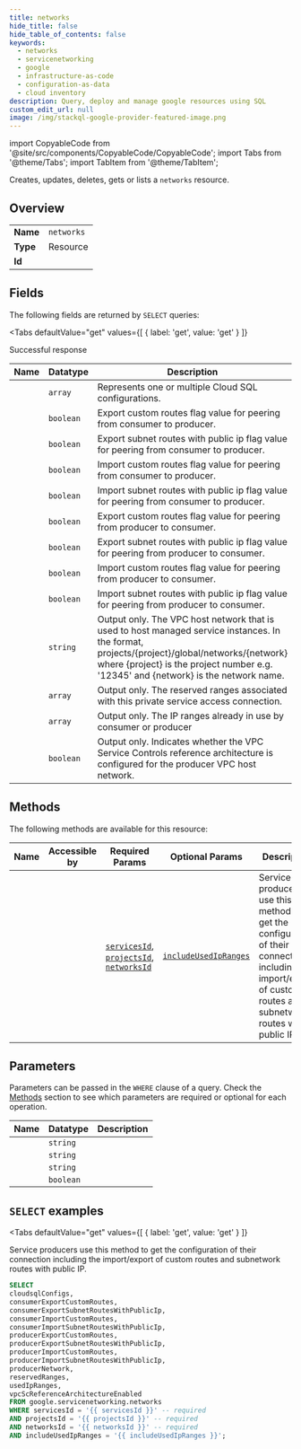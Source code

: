 ```yaml
--- 
title: networks
hide_title: false
hide_table_of_contents: false
keywords:
  - networks
  - servicenetworking
  - google
  - infrastructure-as-code
  - configuration-as-data
  - cloud inventory
description: Query, deploy and manage google resources using SQL
custom_edit_url: null
image: /img/stackql-google-provider-featured-image.png
---
```


import CopyableCode from '@site/src/components/CopyableCode/CopyableCode';
import Tabs from '@theme/Tabs';
import TabItem from '@theme/TabItem';

Creates, updates, deletes, gets or lists a <code>networks</code> resource.

## Overview
<table><tbody>
<tr><td><b>Name</b></td><td><code>networks</code></td></tr>
<tr><td><b>Type</b></td><td>Resource</td></tr>
<tr><td><b>Id</b></td><td><CopyableCode code="google.servicenetworking.networks" /></td></tr>
</tbody></table>

## Fields

The following fields are returned by `SELECT` queries:

<Tabs
    defaultValue="get"
    values={[
        { label: 'get', value: 'get' }
    ]}
>
<TabItem value="get">

Successful response

<table>
<thead>
    <tr>
    <th>Name</th>
    <th>Datatype</th>
    <th>Description</th>
    </tr>
</thead>
<tbody>
<tr>
    <td><CopyableCode code="cloudsqlConfigs" /></td>
    <td><code>array</code></td>
    <td>Represents one or multiple Cloud SQL configurations.</td>
</tr>
<tr>
    <td><CopyableCode code="consumerExportCustomRoutes" /></td>
    <td><code>boolean</code></td>
    <td>Export custom routes flag value for peering from consumer to producer.</td>
</tr>
<tr>
    <td><CopyableCode code="consumerExportSubnetRoutesWithPublicIp" /></td>
    <td><code>boolean</code></td>
    <td>Export subnet routes with public ip flag value for peering from consumer to producer.</td>
</tr>
<tr>
    <td><CopyableCode code="consumerImportCustomRoutes" /></td>
    <td><code>boolean</code></td>
    <td>Import custom routes flag value for peering from consumer to producer.</td>
</tr>
<tr>
    <td><CopyableCode code="consumerImportSubnetRoutesWithPublicIp" /></td>
    <td><code>boolean</code></td>
    <td>Import subnet routes with public ip flag value for peering from consumer to producer.</td>
</tr>
<tr>
    <td><CopyableCode code="producerExportCustomRoutes" /></td>
    <td><code>boolean</code></td>
    <td>Export custom routes flag value for peering from producer to consumer.</td>
</tr>
<tr>
    <td><CopyableCode code="producerExportSubnetRoutesWithPublicIp" /></td>
    <td><code>boolean</code></td>
    <td>Export subnet routes with public ip flag value for peering from producer to consumer.</td>
</tr>
<tr>
    <td><CopyableCode code="producerImportCustomRoutes" /></td>
    <td><code>boolean</code></td>
    <td>Import custom routes flag value for peering from producer to consumer.</td>
</tr>
<tr>
    <td><CopyableCode code="producerImportSubnetRoutesWithPublicIp" /></td>
    <td><code>boolean</code></td>
    <td>Import subnet routes with public ip flag value for peering from producer to consumer.</td>
</tr>
<tr>
    <td><CopyableCode code="producerNetwork" /></td>
    <td><code>string</code></td>
    <td>Output only. The VPC host network that is used to host managed service instances. In the format, projects/&#123;project&#125;/global/networks/&#123;network&#125; where &#123;project&#125; is the project number e.g. '12345' and &#123;network&#125; is the network name.</td>
</tr>
<tr>
    <td><CopyableCode code="reservedRanges" /></td>
    <td><code>array</code></td>
    <td>Output only. The reserved ranges associated with this private service access connection.</td>
</tr>
<tr>
    <td><CopyableCode code="usedIpRanges" /></td>
    <td><code>array</code></td>
    <td>Output only. The IP ranges already in use by consumer or producer</td>
</tr>
<tr>
    <td><CopyableCode code="vpcScReferenceArchitectureEnabled" /></td>
    <td><code>boolean</code></td>
    <td>Output only. Indicates whether the VPC Service Controls reference architecture is configured for the producer VPC host network.</td>
</tr>
</tbody>
</table>
</TabItem>
</Tabs>

## Methods

The following methods are available for this resource:

<table>
<thead>
    <tr>
    <th>Name</th>
    <th>Accessible by</th>
    <th>Required Params</th>
    <th>Optional Params</th>
    <th>Description</th>
    </tr>
</thead>
<tbody>
<tr>
    <td><a href="#get"><CopyableCode code="get" /></a></td>
    <td><CopyableCode code="select" /></td>
    <td><a href="#parameter-servicesId"><code>servicesId</code></a>, <a href="#parameter-projectsId"><code>projectsId</code></a>, <a href="#parameter-networksId"><code>networksId</code></a></td>
    <td><a href="#parameter-includeUsedIpRanges"><code>includeUsedIpRanges</code></a></td>
    <td>Service producers use this method to get the configuration of their connection including the import/export of custom routes and subnetwork routes with public IP.</td>
</tr>
</tbody>
</table>

## Parameters

Parameters can be passed in the `WHERE` clause of a query. Check the [Methods](#methods) section to see which parameters are required or optional for each operation.

<table>
<thead>
    <tr>
    <th>Name</th>
    <th>Datatype</th>
    <th>Description</th>
    </tr>
</thead>
<tbody>
<tr id="parameter-networksId">
    <td><CopyableCode code="networksId" /></td>
    <td><code>string</code></td>
    <td></td>
</tr>
<tr id="parameter-projectsId">
    <td><CopyableCode code="projectsId" /></td>
    <td><code>string</code></td>
    <td></td>
</tr>
<tr id="parameter-servicesId">
    <td><CopyableCode code="servicesId" /></td>
    <td><code>string</code></td>
    <td></td>
</tr>
<tr id="parameter-includeUsedIpRanges">
    <td><CopyableCode code="includeUsedIpRanges" /></td>
    <td><code>boolean</code></td>
    <td></td>
</tr>
</tbody>
</table>

## `SELECT` examples

<Tabs
    defaultValue="get"
    values={[
        { label: 'get', value: 'get' }
    ]}
>
<TabItem value="get">

Service producers use this method to get the configuration of their connection including the import/export of custom routes and subnetwork routes with public IP.

```sql
SELECT
cloudsqlConfigs,
consumerExportCustomRoutes,
consumerExportSubnetRoutesWithPublicIp,
consumerImportCustomRoutes,
consumerImportSubnetRoutesWithPublicIp,
producerExportCustomRoutes,
producerExportSubnetRoutesWithPublicIp,
producerImportCustomRoutes,
producerImportSubnetRoutesWithPublicIp,
producerNetwork,
reservedRanges,
usedIpRanges,
vpcScReferenceArchitectureEnabled
FROM google.servicenetworking.networks
WHERE servicesId = '{{ servicesId }}' -- required
AND projectsId = '{{ projectsId }}' -- required
AND networksId = '{{ networksId }}' -- required
AND includeUsedIpRanges = '{{ includeUsedIpRanges }}';
```
</TabItem>
</Tabs>

